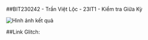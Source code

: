 ##BIT230242 - Trần Việt Lộc - 23IT1 - Kiểm tra Giữa Kỳ

![Hình ảnh kết quả](https://i.imgur.com/2IWqohy.png)

##Link Glitch: 